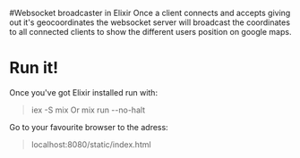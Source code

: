#Websocket broadcaster in Elixir
Once a client connects and accepts giving out it's geocoordinates the websocket server will broadcast 
the coordinates to all connected clients to show the different users position on google maps.

# Run it!
Once you've got Elixir installed run with:
> iex -S mix 
Or
> mix run --no-halt

Go to your favourite browser to the adress:
> localhost:8080/static/index.html